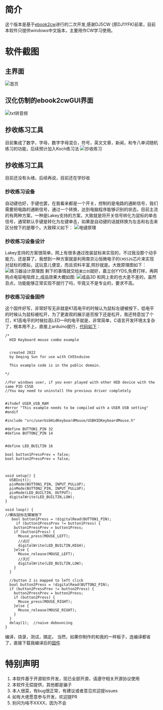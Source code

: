 # 简介
这个版本是基于[ebook2cw](https://fkurz.net/ham/ebook2cw.html)进行的二次开发,感谢DJ5CW (原DJ1YFK)前辈，目前本软件只提供windows中文版本，主要用作CW学习使用。

# 软件截图
## 主界面
![首页](https://github.com/mengxw8/ebook2cwgui/blob/master/doc/img/index.png)
## 汉化仿制的ebook2cwGUI界面
![txt转音频](https://github.com/mengxw8/ebook2cwgui/blob/master/doc/img/Convert.png)
## 抄收练习工具
目前集成了数字，字母，数字字母混合，符号，英文文章，新闻，和专八单词随机练习的功能，后续预计加入Koch练习法
![抄收练习](https://github.com/mengxw8/ebook2cwgui/blob/master/doc/img/copy.png)
## 抄收练习工具
目前还没有头绪，后续再说，目前还在学抄收

### 抄收练习设备
自动键也好，手键也罢，在我看来都是一个开关，控制的是电路的通断信号，我们需要把电路的通断信号，通过一个转换，达到电脑程序能够识别的状态，目前主流的有两种方案，一种是Lakey支持的方案，大致就是将开关信号转化为鼠标的单击信号，通常默认手键是转化为左键单击，如果是自动键的话就转换为左击和右击来区分按下的是哪个。大致释义如下：
![电键原理](https://github.com/mengxw8/ebook2cwgui/blob/master/doc/img/TrainerSchematicDiagram.jpg)

### 抄收练习设备设计
Lakey支持的方案很简单，网上有很多通过改装鼠标来实现的，不过我没那个动手能力，还是算了。我想到一种方案就是利用南京沁恒微电子的`CH552G`芯片来实现对鼠标的模拟，这玩意儿便宜，而且资料丰富,照抄就是。大致原理图如下：
![练习器设计原理图](https://github.com/mengxw8/ebook2cwgui/blob/master/doc/img/schematicDiagram.png)
剩下的事情就交给`嘉立创`就好，嘉立创YYDS,免费打样，再网购点电容电阻焊上,成品效果大概如图:
![成品3D](https://github.com/mengxw8/ebook2cwgui/blob/master/doc/img/schematicDiagram3D.png)
和网上卖的也大差不差的，虽然丑点，功能能够正常实现不就行了吗，毕竟又不是专业的，要求不高。

### 抄收练习设备固件
这个固件好写，非常好写无非就是K1高电平的时候认为鼠标左键被按下，低电平的时候认为鼠标被松开，为了更直观的展示是否按下还是松开，我还特意加了个灯，K1高电平的时候拉高LED—R的电平就是，非常简单，C语言开发环境太复杂了，根本用不上，直接上arduino就行，[代码如下](https://github.com/mengxw8/ebook2cwgui/blob/master/firmware/CW/CW.ino)：
```arduino
/*
  HID Keyboard mouse combo example


  created 2022
  by Deqing Sun for use with CH55xduino

  This example code is in the public domain.

*/

//For windows user, if you ever played with other HID device with the same PID C55D
//You may need to uninstall the previous driver completely


#ifndef USER_USB_RAM
#error "This example needs to be compiled with a USER USB setting"
#endif

#include "src/userUsbHidKeyboardMouse/USBHIDKeyboardMouse.h"

#define BUTTON1_PIN 32
#define BUTTON2_PIN 14


#define LED_BUILTIN 16

bool button1PressPrev = false;
bool button2PressPrev = false;



void setup() {
  USBInit();
  pinMode(BUTTON1_PIN, INPUT_PULLUP);
  pinMode(BUTTON2_PIN, INPUT_PULLUP);
  pinMode(LED_BUILTIN, OUTPUT);
  digitalWrite(LED_BUILTIN,LOW);
}

void loop() {
//模拟鼠标左键被按下
   bool button1Press = !digitalRead(BUTTON1_PIN);
     if (button1PressPrev != button1Press) {
    button1PressPrev = button1Press;
    if (button1Press) {
      Mouse_press(MOUSE_LEFT);
      //点灯
      digitalWrite(LED_BUILTIN,HIGH);
    }else {
      Mouse_release(MOUSE_LEFT);
      //灭灯
      digitalWrite(LED_BUILTIN,LOW);
    }
  }

  //button 2 is mapped to left click
  bool button2Press = !digitalRead(BUTTON2_PIN);
  if (button2PressPrev != button2Press) {
    button2PressPrev = button2Press;
    if (button2Press) {
      Mouse_press(MOUSE_RIGHT);
    }else {
      Mouse_release(MOUSE_RIGHT);
    }
  }
  delay(1);  //naive debouncing
}

```

编译，烧录，测试，搞定。
当然，如果你制作的和我的一样板子，连编译都省了，直接下载我编译后的[固件](https://github.com/mengxw8/ebook2cwgui/blob/master/firmware/CW/build/CH55xDuino.mcs51.ch552/CW.ino.hex)


# 特别声明
1. 本软件基于开源软件开发，现已全部开源，请遵守相关开源协议使用
2. 本软件无偿提供，其他都是骗子
3. 本人很菜，有bug很正常，有建议或者意见欢迎提issues
4. 如有大佬愿意参与开发，欢迎提PR
5. 别问为啥不XXXX，因为不会